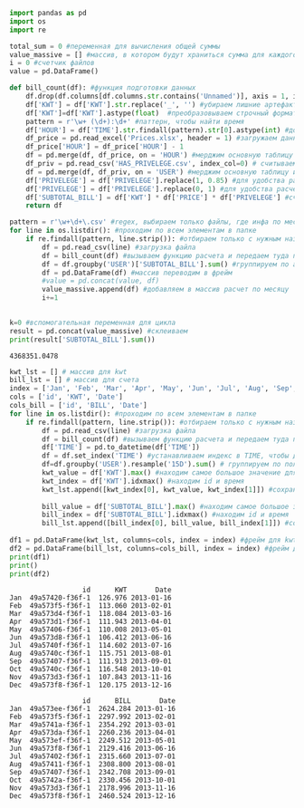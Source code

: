 

```python
import pandas as pd
import os
import re
```


```python
total_sum = 0 #переменная для вычисления общей суммы
value_massive = [] #массив, в котором будут храниться сумма для каждого пользователя по месяцам (фрейм месяц == элементу массива)
i = 0 #счетчик файлов
value = pd.DataFrame()

def bill_count(df): #функция подготовки данных
    df.drop(df.columns[df.columns.str.contains('Unnamed')], axis = 1, inplace = True) #удаляем лишний столбец
    df['KWT'] = df['KWT'].str.replace('_', '') #убираем лишние артефакты из KWT
    df['KWT']=df['KWT'].astype(float)  #преобразовываем строчный формат KWT в число с плавающей точкой
    pattern = r'\w+ (\d+):\d+' #паттерн, чтобы найти время
    df['HOUR'] = df['TIME'].str.findall(pattern).str[0].astype(int) #добавление новой колонки HOUR, полученной из TIME
    df_price = pd.read_excel('Prices.xlsx', header = 1) #загружаем данные по ценам
    df_price['HOUR'] = df_price['HOUR'] - 1 
    df = pd.merge(df, df_price, on = 'HOUR') #мерджим основную таблицу и таблицу с ценами по столбцу HOUR (ставим в соответствие)
    df_priv = pd.read_csv('HAS_PRIVELEGE.csv', index_col=0) # считываем инфо по привилегиям
    df = pd.merge(df, df_priv, on = 'USER') #мерджим основную таблицу и привилегии
    df['PRIVELEGE'] = df['PRIVELEGE'].replace(1, 0.85) #для удобства расчета меняем значения, где есть привилегия на 85%
    df['PRIVELEGE'] = df['PRIVELEGE'].replace(0, 1) #для удобства расчета меняем значения, где нет привилегии на 100%
    df['SUBTOTAL_BILL'] = df['KWT'] * df['PRICE'] * df['PRIVELEGE'] #считаем значения по каждой записи в месяце
    return df

pattern = r'\w+\d+\.csv' #regex, выбираем только файлы, где инфа по месяцам
for line in os.listdir(): #проходим по всем элементам в папке
    if re.findall(pattern, line.strip()): #отбираем только с нужным названием
        df = pd.read_csv(line) #загрузка файла
        df = bill_count(df) #вызываем функцию расчета и передаем туда полученный из файла фрейм
        df = df.groupby('USER')['SUBTOTAL_BILL'].sum() #группируем по айдишнику пользователя и считаем сумму
        df = pd.DataFrame(df) #массив переводим в фрейм
        #value = pd.concat(value, df)
        value_massive.append(df) #добавляем в массив расчет по месяцу
        i+=1

        
k=0 #вспомогательная переменная для цикла
result = pd.concat(value_massive) #склеиваем
print(result['SUBTOTAL_BILL'].sum())
```

    4368351.0478
    


```python
kwt_lst = [] # массив для kwt
bill_lst = [] # массив для счета
index = ['Jan', 'Feb', 'Mar', 'Apr', 'May', 'Jun', 'Jul', 'Aug', 'Sep', 'Oct', 'Nov', 'Dec']
cols = ['id', 'KWT', 'Date']
cols_bill = ['id', 'BILL', 'Date']
for line in os.listdir(): #проходим по всем элементам в папке
    if re.findall(pattern, line.strip()): #отбираем только с нужным названием
        df = pd.read_csv(line) #загрузка файла
        df = bill_count(df) #вызываем функцию расчета и передаем туда полученный из файла фрейм
        df['TIME'] = pd.to_datetime(df['TIME'])
        df = df.set_index('TIME') #устанавливаем индекс в TIME, чтобы далее можно было группировать по времени
        df=df.groupby('USER').resample('15D').sum() # группируем по пользователю и по 15-ти дневке
        kwt_value = df['KWT'].max() #находим самое большое значение для KWT
        kwt_index = df['KWT'].idxmax() #находим id и время
        kwt_lst.append([kwt_index[0], kwt_value, kwt_index[1]]) #сохраняем значения в лист
        
        bill_value = df['SUBTOTAL_BILL'].max() #находим самое большое значение для bill
        bill_index = df['SUBTOTAL_BILL'].idxmax() #находим id и время
        bill_lst.append([bill_index[0], bill_value, bill_index[1]]) #сохраняем значения в лист
              
df1 = pd.DataFrame(kwt_lst, columns=cols, index = index) #фрейм для kwt
df2 = pd.DataFrame(bill_lst, columns=cols_bill, index = index) #фрейм для счета
print(df1)
print()
print(df2)
```

                      id      KWT       Date
    Jan  49a57420-f36f-1  126.976 2013-01-16
    Feb  49a573f5-f36f-1  113.060 2013-02-01
    Mar  49a573d4-f36f-1  118.084 2013-03-16
    Apr  49a573d1-f36f-1  111.943 2013-04-01
    May  49a57406-f36f-1  110.008 2013-05-01
    Jun  49a573d8-f36f-1  106.412 2013-06-16
    Jul  49a5740f-f36f-1  114.602 2013-07-16
    Aug  49a5740c-f36f-1  115.751 2013-08-01
    Sep  49a57407-f36f-1  111.913 2013-09-01
    Oct  49a5740c-f36f-1  116.548 2013-10-01
    Nov  49a573d3-f36f-1  107.843 2013-11-16
    Dec  49a573f8-f36f-1  120.175 2013-12-16
    
                      id      BILL       Date
    Jan  49a573ee-f36f-1  2624.284 2013-01-16
    Feb  49a573f5-f36f-1  2297.992 2013-02-01
    Mar  49a5741a-f36f-1  2354.292 2013-03-01
    Apr  49a573da-f36f-1  2260.236 2013-04-01
    May  49a573ef-f36f-1  2249.512 2013-05-01
    Jun  49a573f8-f36f-1  2129.416 2013-06-16
    Jul  49a57402-f36f-1  2315.660 2013-07-01
    Aug  49a57411-f36f-1  2308.800 2013-08-01
    Sep  49a57407-f36f-1  2342.708 2013-09-01
    Oct  49a5742a-f36f-1  2330.456 2013-10-01
    Nov  49a573d3-f36f-1  2178.996 2013-11-16
    Dec  49a573f8-f36f-1  2460.524 2013-12-16
    
